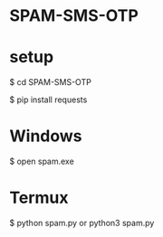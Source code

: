 # SPAM-SMS-OTP

# setup

$ cd SPAM-SMS-OTP

$ pip install requests

# Windows
$ open spam.exe

# Termux
$ python spam.py or python3 spam.py
